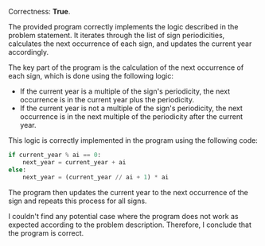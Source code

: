 Correctness: **True**.

The provided program correctly implements the logic described in the problem statement. It iterates through the list of sign periodicities, calculates the next occurrence of each sign, and updates the current year accordingly.

The key part of the program is the calculation of the next occurrence of each sign, which is done using the following logic:

* If the current year is a multiple of the sign's periodicity, the next occurrence is in the current year plus the periodicity.
* If the current year is not a multiple of the sign's periodicity, the next occurrence is in the next multiple of the periodicity after the current year.

This logic is correctly implemented in the program using the following code:

```python
if current_year % ai == 0:
    next_year = current_year + ai
else:
    next_year = (current_year // ai + 1) * ai
```

The program then updates the current year to the next occurrence of the sign and repeats this process for all signs.

I couldn't find any potential case where the program does not work as expected according to the problem description. Therefore, I conclude that the program is correct.
